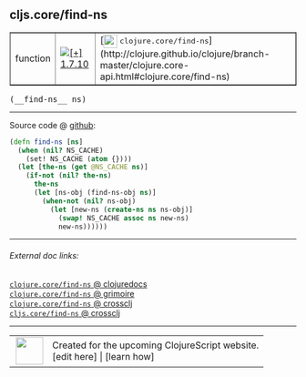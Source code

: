 ## cljs.core/find-ns



 <table border="1">
<tr>
<td>function</td>
<td><a href="https://github.com/cljsinfo/cljs-api-docs/tree/1.7.10"><img valign="middle" alt="[+] 1.7.10" title="Added in 1.7.10" src="https://img.shields.io/badge/+-1.7.10-lightgrey.svg"></a> </td>
<td>
[<img height="24px" valign="middle" src="http://i.imgur.com/1GjPKvB.png"> <samp>clojure.core/find-ns</samp>](http://clojure.github.io/clojure/branch-master/clojure.core-api.html#clojure.core/find-ns)
</td>
</tr>
</table>


 <samp>
(__find-ns__ ns)<br>
</samp>

---







Source code @ [github](https://github.com/clojure/clojurescript/blob/r1.7.58/src/main/cljs/cljs/core.cljs#L10130-L10140):

```clj
(defn find-ns [ns]
  (when (nil? NS_CACHE)
    (set! NS_CACHE (atom {})))
  (let [the-ns (get @NS_CACHE ns)]
    (if-not (nil? the-ns)
      the-ns
      (let [ns-obj (find-ns-obj ns)]
        (when-not (nil? ns-obj)
          (let [new-ns (create-ns ns ns-obj)]
            (swap! NS_CACHE assoc ns new-ns)
            new-ns))))))
```

<!--
Repo - tag - source tree - lines:

 <pre>
clojurescript @ r1.7.58
└── src
    └── main
        └── cljs
            └── cljs
                └── <ins>[core.cljs:10130-10140](https://github.com/clojure/clojurescript/blob/r1.7.58/src/main/cljs/cljs/core.cljs#L10130-L10140)</ins>
</pre>

-->

---



###### External doc links:

[`clojure.core/find-ns` @ clojuredocs](http://clojuredocs.org/clojure.core/find-ns)<br>
[`clojure.core/find-ns` @ grimoire](http://conj.io/store/v1/org.clojure/clojure/1.7.0-beta3/clj/clojure.core/find-ns/)<br>
[`clojure.core/find-ns` @ crossclj](http://crossclj.info/fun/clojure.core/find-ns.html)<br>
[`cljs.core/find-ns` @ crossclj](http://crossclj.info/fun/cljs.core.cljs/find-ns.html)<br>

---

 <table>
<tr><td>
<img valign="middle" align="right" width="48px" src="http://i.imgur.com/Hi20huC.png">
</td><td>
Created for the upcoming ClojureScript website.<br>
[edit here] | [learn how]
</td></tr></table>

[edit here]:https://github.com/cljsinfo/cljs-api-docs/blob/master/cljsdoc/cljs.core/find-ns.cljsdoc
[learn how]:https://github.com/cljsinfo/cljs-api-docs/wiki/cljsdoc-files

<!--

This information was too distracting to show to readers, but I'll leave it
commented here since it is helpful to:

- pretty-print the data used to generate this document
- and show how to retrieve that data



The API data for this symbol:

```clj
{:ns "cljs.core",
 :name "find-ns",
 :signature ["[ns]"],
 :history [["+" "1.7.10"]],
 :type "function",
 :full-name-encode "cljs.core/find-ns",
 :source {:code "(defn find-ns [ns]\n  (when (nil? NS_CACHE)\n    (set! NS_CACHE (atom {})))\n  (let [the-ns (get @NS_CACHE ns)]\n    (if-not (nil? the-ns)\n      the-ns\n      (let [ns-obj (find-ns-obj ns)]\n        (when-not (nil? ns-obj)\n          (let [new-ns (create-ns ns ns-obj)]\n            (swap! NS_CACHE assoc ns new-ns)\n            new-ns))))))",
          :title "Source code",
          :repo "clojurescript",
          :tag "r1.7.58",
          :filename "src/main/cljs/cljs/core.cljs",
          :lines [10130 10140]},
 :full-name "cljs.core/find-ns",
 :clj-symbol "clojure.core/find-ns"}

```

Retrieve the API data for this symbol:

```clj
;; from Clojure REPL
(require '[clojure.edn :as edn])
(-> (slurp "https://raw.githubusercontent.com/cljsinfo/cljs-api-docs/catalog/cljs-api.edn")
    (edn/read-string)
    (get-in [:symbols "cljs.core/find-ns"]))
```

-->
